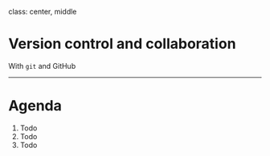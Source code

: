 class: center, middle

# Version control and collaboration

With `git` and GitHub

---

# Agenda

1. Todo
2. Todo
3. Todo
